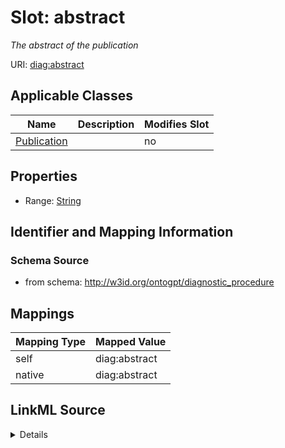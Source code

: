 

# Slot: abstract


_The abstract of the publication_



URI: [diag:abstract](http://w3id.org/ontogpt/diagnostic_procedure/abstract)



<!-- no inheritance hierarchy -->





## Applicable Classes

| Name | Description | Modifies Slot |
| --- | --- | --- |
| [Publication](Publication.md) |  |  no  |







## Properties

* Range: [String](String.md)





## Identifier and Mapping Information







### Schema Source


* from schema: http://w3id.org/ontogpt/diagnostic_procedure




## Mappings

| Mapping Type | Mapped Value |
| ---  | ---  |
| self | diag:abstract |
| native | diag:abstract |




## LinkML Source

<details>
```yaml
name: abstract
description: The abstract of the publication
from_schema: http://w3id.org/ontogpt/diagnostic_procedure
rank: 1000
alias: abstract
owner: Publication
domain_of:
- Publication
range: string

```
</details>